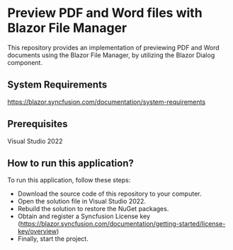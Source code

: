 # Preview PDF and Word files with Blazor File Manager

This repository provides an implementation of previewing PDF and Word documents using the Blazor File Manager, by utilizing the Blazor Dialog component.

## System Requirements

https://blazor.syncfusion.com/documentation/system-requirements

## Prerequisites

Visual Studio 2022

## How to run this application?

To run this application, follow these steps:

* Download the source code of this repository to your computer.
* Open the solution file in Visual Studio 2022.
* Rebuild the solution to restore the NuGet packages.
* Obtain and register a Syncfusion License key (https://blazor.syncfusion.com/documentation/getting-started/license-key/overview)
* Finally, start the project.